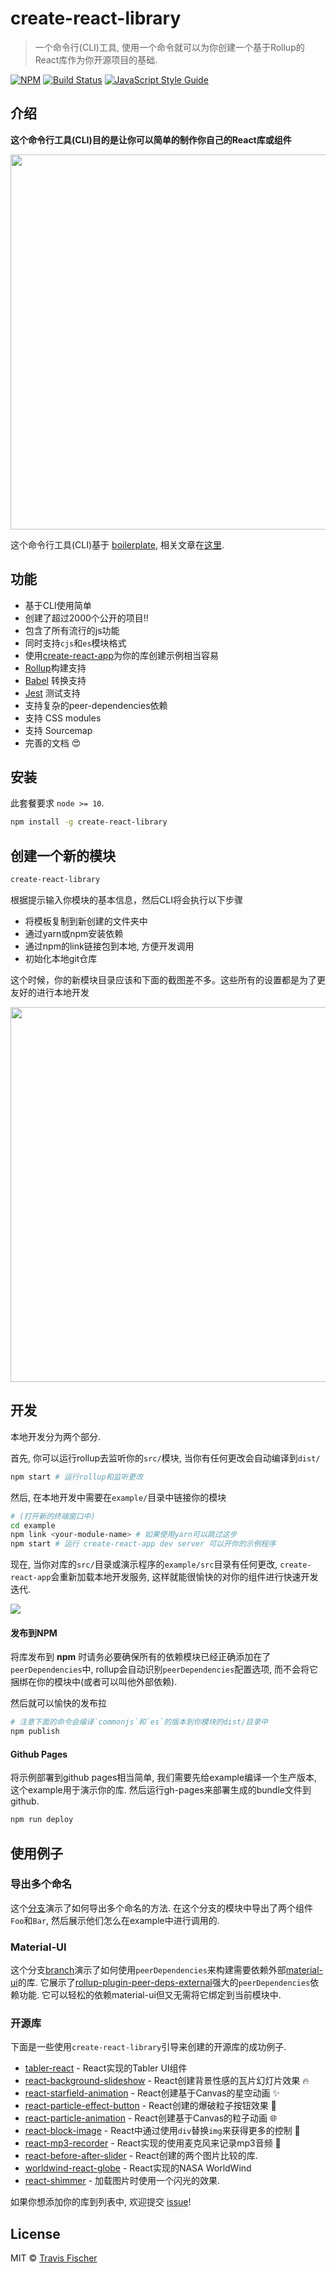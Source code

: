 # create-react-library

> 一个命令行(CLI)工具, 使用一个命令就可以为你创建一个基于Rollup的React库作为你开源项目的基础.

[![NPM](https://img.shields.io/npm/v/create-react-library.svg)](https://www.npmjs.com/package/create-react-library) [![Build Status](https://travis-ci.org/transitive-bullshit/create-react-library.svg?branch=master)](https://travis-ci.org/transitive-bullshit/create-react-library) [![JavaScript Style Guide](https://img.shields.io/badge/code_style-standard-brightgreen.svg)](https://standardjs.com)


## 介绍

**这个命令行工具(CLI)目的是让你可以简单的制作你自己的React库或组件**

<p align="center">
  <img width="600" src="https://cdn.rawgit.com/transitive-bullshit/create-react-library/master/media/demo.svg">
</p>

这个命令行工具(CLI)基于 [boilerplate](https://github.com/transitive-bullshit/react-modern-library-boilerplate), 相关文章在[这里](https://hackernoon.com/publishing-baller-react-modules-2b039d84bce7).


## 功能

- 基于CLI使用简单
- 创建了超过2000个公开的项目!!
- 包含了所有流行的js功能
- 同时支持`cjs`和`es`模块格式
- 使用[create-react-app](https://github.com/facebookincubator/create-react-app)为你的库创建示例相当容易
- [Rollup](https://rollupjs.org/)构建支持
- [Babel](https://babeljs.io/) 转换支持
- [Jest](https://facebook.github.io/jest/) 测试支持
- 支持复杂的peer-dependencies依赖
- 支持 CSS modules
- 支持 Sourcemap
- 完善的文档 :heart_eyes:


## 安装

此套餐要求 `node >= 10`.

```bash
npm install -g create-react-library
```


## 创建一个新的模块

```bash
create-react-library
```

根据提示输入你模块的基本信息，然后CLI将会执行以下步骤

- 将模板复制到新创建的文件夹中
- 通过yarn或npm安装依赖
- 通过npm的link链接包到本地, 方便开发调用
- 初始化本地git仓库

这个时候，你的新模块目录应该和下面的截图差不多。这些所有的设置都是为了更友好的进行本地开发

<p align="center">
  <img width="600" src="https://cdn.rawgit.com/transitive-bullshit/create-react-library/master/media/tree.svg">
</p>


## 开发

本地开发分为两个部分.

首先, 你可以运行rollup去监听你的`src/`模块, 当你有任何更改会自动编译到`dist/`

```bash
npm start # 运行rollup和监听更改
```

然后, 在本地开发中需要在`example/`目录中链接你的模块

```bash
# (打开新的终端窗口中)
cd example
npm link <your-module-name> # 如果使用yarn可以跳过这步
npm start # 运行 create-react-app dev server 可以开你的示例程序
```

现在, 当你对库的`src/`目录或演示程序的`example/src`目录有任何更改, `create-react-app`会重新加载本地开发服务, 这样就能很愉快的对你的组件进行快速开发迭代.

![](https://media.giphy.com/media/12NUbkX6p4xOO4/giphy.gif)


#### 发布到NPM

将库发布到 **npm** 时请务必要确保所有的依赖模块已经正确添加在了`peerDependencies`中, rollup会自动识别`peerDependencies`配置选项, 而不会将它捆绑在你的模块中(或者可以叫他外部依赖).

然后就可以愉快的发布拉

```bash
# 注意下面的命令会编译`commonjs`和`es`的版本到你模块的dist/目录中
npm publish
```


#### Github Pages

将示例部署到github pages相当简单, 我们需要先给example编译一个生产版本, 这个example用于演示你的库. 然后运行gh-pages来部署生成的bundle文件到github.

```bash
npm run deploy
```


## 使用例子

### 导出多个命名

这个[分支](https://github.com/transitive-bullshit/react-modern-library-boilerplate/tree/feature/multiple-exports)演示了如何导出多个命名的方法. 在这个分支的模块中导出了两个组件`Foo`和`Bar`, 然后展示他们怎么在example中进行调用的.

### Material-UI

这个分支[branch](https://github.com/transitive-bullshit/react-modern-library-boilerplate/tree/feature/material-ui)演示了如何使用`peerDependencies`来构建需要依赖外部[material-ui](https://github.com/mui-org/material-ui)的库. 它展示了[rollup-plugin-peer-deps-external](https://www.npmjs.com/package/rollup-plugin-peer-deps-external)强大的`peerDependencies`依赖功能. 它可以轻松的依赖material-ui但又无需将它绑定到当前模块中.

### 开源库

下面是一些使用`create-react-library`引导来创建的开源库的成功例子.

- [tabler-react](https://github.com/tabler/tabler-react) - React实现的Tabler UI组件
- [react-background-slideshow](https://github.com/transitive-bullshit/react-background-slideshow) - React创建背景性感的瓦片幻灯片效果 🔥
- [react-starfield-animation](https://github.com/transitive-bullshit/react-starfield-animation) - React创建基于Canvas的星空动画 ✨
- [react-particle-effect-button](https://github.com/transitive-bullshit/react-particle-effect-button) - React创建的爆破粒子按钮效果 🎉
- [react-particle-animation](https://github.com/transitive-bullshit/react-particle-animation) - React创建基于Canvas的粒子动画 🌐
- [react-block-image](https://github.com/transitive-bullshit/react-block-image) - React中通过使用`div`替换`img`来获得更多的控制 🌃
- [react-mp3-recorder](https://github.com/transitive-bullshit/react-mp3-recorder) - React实现的使用麦克风来记录mp3音频 🎵
- [react-before-after-slider](https://github.com/transitive-bullshit/react-before-after-slider) - React创建的两个图片比较的库.
- [worldwind-react-globe](https://github.com/emxsys/worldwind-react-globe) - React实现的NASA WorldWind
- [react-shimmer](https://github.com/gokcan/react-shimmer) - 加载图片时使用一个闪光的效果.

如果你想添加你的库到列表中, 欢迎提交 [issue](https://github.com/transitive-bullshit/create-react-library/issues/new)!


## License

MIT © [Travis Fischer](https://github.com/transitive-bullshit)
